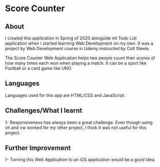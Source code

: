 # Score Counter

## About
I created this application in Spring of 2020 alongside mt Todo List application when I started learning Web Development on my own. It was a project by Web Development course in Udemy instructed by Colt Steele. 

The Score Counter Web Application helps two people count their scores of how many times each won when playing a match. It can be a sport like Football or a card game like UNO. 

## Languages 
Languages used for this app are HTML/CSS and JavaScript.

## Challenges/What I learnt 
1- Responsiveness has always been a great challenge. Even though using vh and vw worked for my other project, I think it was not useful for this project.

## Further Improvement 
1- Turning this Web Application to an iOS application would be a good idea. 
